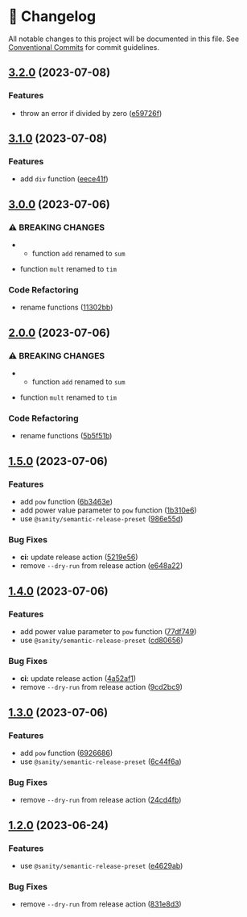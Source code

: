 <!-- markdownlint-disable --><!-- textlint-disable -->

# 📓 Changelog

All notable changes to this project will be documented in this file. See
[Conventional Commits](https://conventionalcommits.org) for commit guidelines.

## [3.2.0](https://github.com/alxevvv/learning-github-actions/compare/v3.1.0...v3.2.0) (2023-07-08)

### Features

- throw an error if divided by zero ([e59726f](https://github.com/alxevvv/learning-github-actions/commit/e59726f08499897ee8ad2769807a55bfb9a00729))

## [3.1.0](https://github.com/alxevvv/learning-github-actions/compare/v3.0.0...v3.1.0) (2023-07-08)

### Features

- add `div` function ([eece41f](https://github.com/alxevvv/learning-github-actions/commit/eece41f4c872ae599213cbb40754dc4425381ac5))

## [3.0.0](https://github.com/alxevvv/learning-github-actions/compare/v2.0.0...v3.0.0) (2023-07-06)

### ⚠ BREAKING CHANGES

- - function `add` renamed to `sum`

* function `mult` renamed to `tim`

### Code Refactoring

- rename functions ([11302bb](https://github.com/alxevvv/learning-github-actions/commit/11302bb135d278d23abfd982d6fb827bb6ed119e))

## [2.0.0](https://github.com/alxevvv/learning-github-actions/compare/v1.5.0...v2.0.0) (2023-07-06)

### ⚠ BREAKING CHANGES

- - function `add` renamed to `sum`

* function `mult` renamed to `tim`

### Code Refactoring

- rename functions ([5b5f51b](https://github.com/alxevvv/learning-github-actions/commit/5b5f51b063221a4ada439c73e9ff2f06bb27cbea))

## [1.5.0](https://github.com/alxevvv/learning-github-actions/compare/v1.4.0...v1.5.0) (2023-07-06)

### Features

- add `pow` function ([6b3463e](https://github.com/alxevvv/learning-github-actions/commit/6b3463e290dac9af9d602e76a0c6c137555782e2))
- add power value parameter to `pow` function ([1b310e6](https://github.com/alxevvv/learning-github-actions/commit/1b310e6812e5f811498dc0122dab6336279d6cac))
- use `@sanity/semantic-release-preset` ([986e55d](https://github.com/alxevvv/learning-github-actions/commit/986e55d67b5b0414e85552c5a7e4a0635fef9354))

### Bug Fixes

- **ci:** update release action ([5219e56](https://github.com/alxevvv/learning-github-actions/commit/5219e5669bfeac56c544d6e2c798739dfd3168f4))
- remove `--dry-run` from release action ([e648a22](https://github.com/alxevvv/learning-github-actions/commit/e648a22ed5486b89fc705073fc5b046ddb2ef1b4))

## [1.4.0](https://github.com/alxevvv/learning-github-actions/compare/v1.3.0...v1.4.0) (2023-07-06)

### Features

- add power value parameter to `pow` function ([77df749](https://github.com/alxevvv/learning-github-actions/commit/77df74997f30c0f7a776b93b876dd82cba02a199))
- use `@sanity/semantic-release-preset` ([cd80656](https://github.com/alxevvv/learning-github-actions/commit/cd8065694e5fd99a714ace81168ba91f27de38bc))

### Bug Fixes

- **ci:** update release action ([4a52af1](https://github.com/alxevvv/learning-github-actions/commit/4a52af1d2776e7a99dd965b327ec09929e82905a))
- remove `--dry-run` from release action ([9cd2bc9](https://github.com/alxevvv/learning-github-actions/commit/9cd2bc920a3fb4601a4edb425aa81da74a56f28f))

## [1.3.0](https://github.com/alxevvv/learning-github-actions/compare/v1.2.0...v1.3.0) (2023-07-06)

### Features

- add `pow` function ([6926686](https://github.com/alxevvv/learning-github-actions/commit/692668675330a03a40892c04a6bdadda02450b49))
- use `@sanity/semantic-release-preset` ([6c44f6a](https://github.com/alxevvv/learning-github-actions/commit/6c44f6a084f22870b20c5f32688d8b00a76656d2))

### Bug Fixes

- remove `--dry-run` from release action ([24cd4fb](https://github.com/alxevvv/learning-github-actions/commit/24cd4fb132fb5a388d2aff2cc6e318627ff44190))

## [1.2.0](https://github.com/alxevvv/learning-github-actions/compare/v1.1.0...v1.2.0) (2023-06-24)

### Features

- use `@sanity/semantic-release-preset` ([e4629ab](https://github.com/alxevvv/learning-github-actions/commit/e4629ab95d3ca0aebc748f71e7a2b6c010952cad))

### Bug Fixes

- remove `--dry-run` from release action ([831e8d3](https://github.com/alxevvv/learning-github-actions/commit/831e8d340179de749f29be8dfd8d6c3999af60b0))
